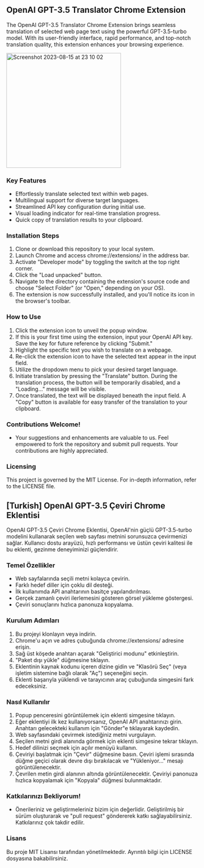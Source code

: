 ## OpenAI GPT-3.5 Translator Chrome Extension

The OpenAI GPT-3.5 Translator Chrome Extension brings seamless translation of selected web page text using the powerful GPT-3.5-turbo model. With its user-friendly interface, rapid performance, and top-notch translation quality, this extension enhances your browsing experience.

<img width="300" alt="Screenshot 2023-08-15 at 23 10 02" src="https://github.com/ardakaraosmanoglu/gpt-translate/assets/77415587/459f6a6b-b985-44f8-b339-0d907b88472a">

### Key Features
- Effortlessly translate selected text within web pages.
- Multilingual support for diverse target languages.
- Streamlined API key configuration during initial use.
- Visual loading indicator for real-time translation progress.
- Quick copy of translation results to your clipboard.

### Installation Steps
1. Clone or download this repository to your local system.
2. Launch Chrome and access chrome://extensions/ in the address bar.
3. Activate "Developer mode" by toggling the switch at the top right corner.
4. Click the "Load unpacked" button.
5. Navigate to the directory containing the extension's source code and choose "Select Folder" (or "Open," depending on your OS).
6. The extension is now successfully installed, and you'll notice its icon in the browser's toolbar.

### How to Use
1. Click the extension icon to unveil the popup window.
2. If this is your first time using the extension, input your OpenAI API key. Save the key for future reference by clicking "Submit."
3. Highlight the specific text you wish to translate on a webpage.
4. Re-click the extension icon to have the selected text appear in the input field.
5. Utilize the dropdown menu to pick your desired target language.
6. Initiate translation by pressing the "Translate" button. During the translation process, the button will be temporarily disabled, and a "Loading..." message will be visible.
7. Once translated, the text will be displayed beneath the input field. A "Copy" button is available for easy transfer of the translation to your clipboard.

### Contributions Welcome!
- Your suggestions and enhancements are valuable to us. Feel empowered to fork the repository and submit pull requests. Your contributions are highly appreciated.

### Licensing
This project is governed by the MIT License. For in-depth information, refer to the LICENSE file.

## [Turkish] OpenAI GPT-3.5 Çeviri Chrome Eklentisi

OpenAI GPT-3.5 Çeviri Chrome Eklentisi, OpenAI'nin güçlü GPT-3.5-turbo modelini kullanarak seçilen web sayfası metnini sorunsuzca çevirmenizi sağlar. Kullanıcı dostu arayüzü, hızlı performansı ve üstün çeviri kalitesi ile bu eklenti, gezinme deneyiminizi güçlendirir.

### Temel Özellikler
- Web sayfalarında seçili metni kolayca çevirin.
- Farklı hedef diller için çoklu dil desteği.
- İlk kullanımda API anahtarının basitçe yapılandırılması.
- Gerçek zamanlı çeviri ilerlemesini gösteren görsel yükleme göstergesi.
- Çeviri sonuçlarını hızlıca panonuza kopyalama.

### Kurulum Adımları
1. Bu projeyi klonlayın veya indirin.
2. Chrome'u açın ve adres çubuğunda chrome://extensions/ adresine erişin.
3. Sağ üst köşede anahtarı açarak "Geliştirici modunu" etkinleştirin.
4. "Paket dışı yükle" düğmesine tıklayın.
5. Eklentinin kaynak kodunu içeren dizine gidin ve "Klasörü Seç" (veya işletim sistemine bağlı olarak "Aç") seçeneğini seçin.
6. Eklenti başarıyla yüklendi ve tarayıcının araç çubuğunda simgesini fark edeceksiniz.

### Nasıl Kullanılır
1. Popup penceresini görüntülemek için eklenti simgesine tıklayın.
2. Eğer eklentiyi ilk kez kullanıyorsanız, OpenAI API anahtarınızı girin. Anahtarı gelecekteki kullanım için "Gönder"e tıklayarak kaydedin.
3. Web sayfasındaki çevirmek istediğiniz metni vurgulayın.
4. Seçilen metni girdi alanında görmek için eklenti simgesine tekrar tıklayın.
5. Hedef dilinizi seçmek için açılır menüyü kullanın.
6. Çeviriyi başlatmak için "Çevir" düğmesine basın. Çeviri işlemi sırasında düğme geçici olarak devre dışı bırakılacak ve "Yükleniyor..." mesajı görüntülenecektir.
7. Çevrilen metin girdi alanının altında görüntülenecektir. Çeviriyi panonuza hızlıca kopyalamak için "Kopyala" düğmesi bulunmaktadır.

### Katkılarınızı Bekliyorum!
- Önerileriniz ve geliştirmeleriniz bizim için değerlidir. Geliştirilmiş bir sürüm oluşturarak ve "pull request" göndererek katkı sağlayabilirsiniz. Katkılarınız çok takdir edilir.

### Lisans
Bu proje MIT Lisansı tarafından yönetilmektedir. Ayrıntılı bilgi için LICENSE dosyasına bakabilirsiniz.

